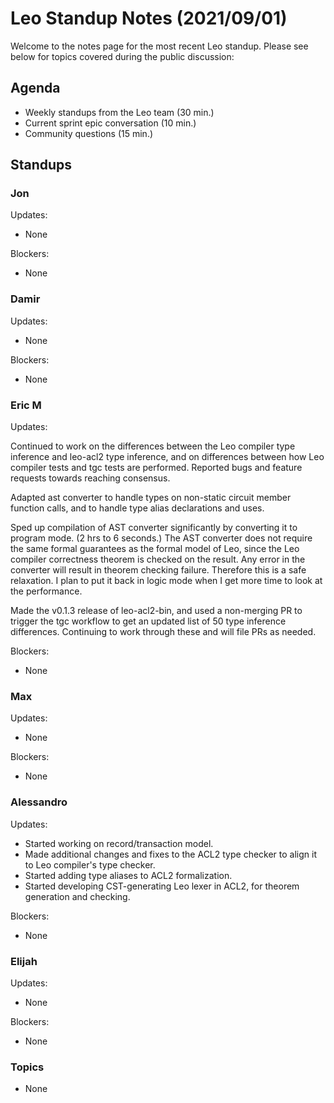 # Leo Standup Notes (2021/09/01)

Welcome to the notes page for the most recent Leo standup. Please see below for topics covered during the public discussion:

## Agenda

* Weekly standups from the Leo team (30 min.)
* Current sprint epic conversation (10 min.)
* Community questions (15 min.)

## Standups

### Jon

Updates:

* None

Blockers:

* None

### Damir

Updates:

* None

Blockers:

* None

### Eric M

Updates:

Continued to work on the differences between the Leo compiler type inference and leo-acl2 type inference,
and on differences between how Leo compiler tests and tgc tests are performed.
Reported bugs and feature requests towards reaching consensus.

Adapted ast converter to handle types on non-static circuit member function calls,
and to handle type alias declarations and uses.

Sped up compilation of AST converter significantly by converting it to program mode.  (2 hrs to 6 seconds.)
The AST converter does not require the same formal guarantees as the formal model of Leo,
since the Leo compiler correctness theorem is checked on the result.  Any error in the converter
will result in theorem checking failure.  Therefore this is a safe relaxation.
I plan to put it back in logic mode when I get more time to look at the performance.

Made the v0.1.3 release of leo-acl2-bin, and used a non-merging PR to trigger the tgc workflow
to get an updated list of 50 type inference differences.  Continuing to work through these
and will file PRs as needed.

Blockers:

* None

### Max

Updates:

* None

Blockers:

* None

### Alessandro

Updates:

* Started working on record/transaction model.
* Made additional changes and fixes to the ACL2 type checker to align it to Leo compiler's type checker.
* Started adding type aliases to ACL2 formalization.
* Started developing CST-generating Leo lexer in ACL2, for theorem generation and checking.

Blockers:

* None

### Elijah

Updates:

* None

Blockers:

* None

### Topics

* None
